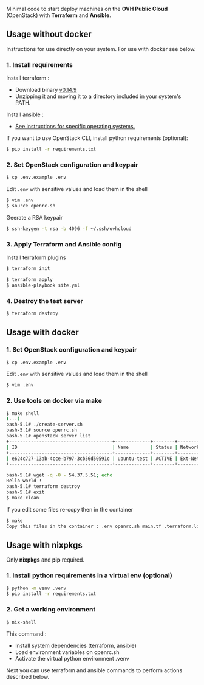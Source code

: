 Minimal code to start deploy machines on the **OVH Public Cloud** (OpenStack) with **Terraform** and **Ansible**.

Usage without docker
--------------------

Instructions for use directly on your system. For use with docker see below.

### 1. Install requirements


Install terraform :

- Download binary [v0.14.9](https://releases.hashicorp.com/terraform/0.14.9/) 
- Unzipping it and moving it to a directory included in your system's PATH.

Install ansible :

- [See instructions for specific operating systems.](https://docs.ansible.com/ansible/latest/installation_guide/intro_installation.html#installing-ansible-on-specific-operating-systems)

If you want to use OpenStack CLI, install python requirements (optional):
 
```bash
$ pip install -r requirements.txt
```

### 2. Set OpenStack configuration and keypair

```bash
$ cp .env.example .env
```

Edit `.env` with sensitive values and load them in the shell

```bash
$ vim .env
$ source openrc.sh
```

Geerate a RSA keypair

```bash
$ ssh-keygen -t rsa -b 4096 -f ~/.ssh/ovhcloud
```

### 3. Apply Terraform and Ansible config

Install terraform plugins

```bash
$ terraform init
```

```bash
$ terraform apply
$ ansible-playbook site.yml
```

### 4. Destroy the test server

```bash
$ terraform destroy
```

Usage with docker
-----------------

### 1. Set OpenStack configuration and keypair

```bash
$ cp .env.example .env
```

Edit `.env` with sensitive values and load them in the shell

```bash
$ vim .env
```

### 2. Use tools on docker via make

```bash
$ make shell
(...)
bash-5.1# ./create-server.sh
bash-5.1# source openrc.sh
bash-5.1# openstack server list
+--------------------------------------+-------------+--------+----------------------------------------------+-------+--------+
| ID                                   | Name        | Status | Networks                                     | Image | Flavor |
+--------------------------------------+-------------+--------+----------------------------------------------+-------+--------+
| e624c727-13ab-4cce-b797-3cb56d50591c | ubuntu-test | ACTIVE | Ext-Net=2001:41d0:801:1000::2138, 54.37.5.51 |       | s1-2   |
+--------------------------------------+-------------+--------+----------------------------------------------+-------+--------+

bash-5.1# wget -q -O - 54.37.5.51; echo
Hello world !
bash-5.1# terraform destroy
bash-5.1# exit
$ make clean
```

If you edit some files re-copy then in the container

```bash
$ make
Copy this files in the container : .env openrc.sh main.tf .terraform.lock.hcl ansible.cfg site.yml
```

Usage with nixpkgs
------------------

Only __nixpkgs__ and __pip__ required.

### 1. Install python requirements in a virtual env (optional)

```bash
$ python -m venv .venv
$ pip install -r requirements.txt
```

### 2. Get a working environment


```bash
$ nix-shell
```

This command :

- Install system dependencies (terraform, ansible)
- Load environment variables on openrc.sh
- Activate the virtual python environment .venv

Next you can use terraform and ansible commands to perform actions described below.
